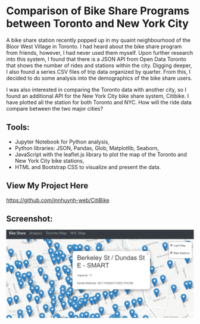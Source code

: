 # Comparison of Bike Share Programs between Toronto and New York City

A bike share station recently popped up in my quaint neighbourhood of the Bloor West Village in Toronto. I had heard about the bike share program from friends, however, I had never used them myself. Upon further research into this system, I found that there is a JSON API from Open Data Toronto that shows the number of rides and stations within the city. Digging deeper, I also found a series CSV files of trip data organized by quarter. From this, I decided to do some analysis into the demographics of the bike share users.

I was also interested in comparing the Toronto data with another city, so I found an additional API for the New York City bike share system, Citibike. I have plotted all the station for both Toronto and NYC. How will the ride data compare between the two major cities?

## Tools:

 - Jupyter Notebook for Python analysis,
 - Python libraries: JSON, Pandas, Glob, Matplotlib, Seaborn,
 - JavaScript with the leaflet.js library to plot the map of the Toronto and New York City bike stations,
 - HTML and Bootstrap CSS to visualize and present the data.
 
## View My Project Here
https://github.com/jnnhuynh-web/CitiBike 

## Screenshot:
![project screenshot](https://raw.githubusercontent.com/jnnhuynh-web/CitiBike/master/static/Project_Screenshot.png)
